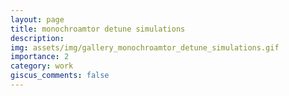 ```yaml
---
layout: page
title: monochroamtor detune simulations
description: 
img: assets/img/gallery_monochroamtor_detune_simulations.gif
importance: 2
category: work
giscus_comments: false
---
```

